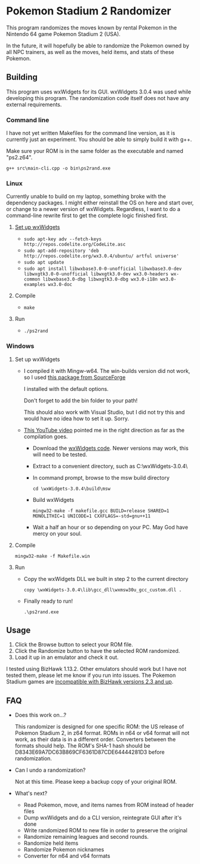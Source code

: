 # Pokemon Stadium 2 Randomizer

This program randomizes the moves known by rental Pokemon in the Nintendo 64 game Pokemon Stadium 2 (USA).

In the future, it will hopefully be able to randomize the Pokemon owned by all NPC trainers, as well as the moves, held items, and stats of these Pokemon.

## Building

This program uses wxWidgets for its GUI. wxWidgets 3.0.4 was used while developing this program. The randomization code itself does not have any external requirements.

### Command line

I have not yet written Makefiles for the command line version, as it is currently just an experiment. You should be able to simply build it with g++. 

Make sure your ROM is in the same folder as the executable and named "ps2.z64".

`g++ src\main-cli.cpp -o bin\ps2rand.exe`

### Linux

Currently unable to build on my laptop, something broke with the dependency packages.
I might either reinstall the OS on here and start over, or change to a newer version of wxWidgets.
Regardless, I want to do a command-line rewrite first to get the complete logic finished first.

1. [Set up wxWidgets](https://wiki.codelite.org/pmwiki.php/Main/WxWidgets30Binaries#toc2)
    * `sudo apt-key adv --fetch-keys http://repos.codelite.org/CodeLite.asc`
    * `sudo apt-add-repository 'deb http://repos.codelite.org/wx3.0.4/ubuntu/ artful universe'`
    * `sudo apt update`
    * `sudo apt install libwxbase3.0-0-unofficial libwxbase3.0-dev libwxgtk3.0-0-unofficial libwxgtk3.0-dev wx3.0-headers wx-common libwxbase3.0-dbg libwxgtk3.0-dbg wx3.0-i18n wx3.0-examples wx3.0-doc`

2. Compile
    * `make`

3. Run
    * `./ps2rand`

### Windows

1. Set up wxWidgets
    * I compiled it with Mingw-w64. The win-builds version did not work, so I used [this package from SourceForge](https://sourceforge.net/projects/mingw-w64/files/Toolchains%20targetting%20Win32/Personal%20Builds/mingw-builds/installer/mingw-w64-install.exe)

        I installed with the default options.

        Don't forget to add the bin folder to your path!

        This should also work with Visual Studio, but I did not try this and would have no idea how to set it up. Sorry.

    * [This YouTube video](https://www.youtube.com/watch?v=vmobZRIlBMU) pointed me in the right direction as far as the compilation goes.
        * Download the [wxWidgets code](https://github.com/wxWidgets/wxWidgets/releases/download/v3.0.4/wxWidgets-3.0.4.zip). Newer versions may work, this will need to be tested.
        * Extract to a convenient directory, such as C:\wxWidgets-3.0.4\
        * In command prompt, browse to the msw build directory

            `cd \wxWidgets-3.0.4\build\msw`
        * Build wxWidgets

            `mingw32-make -f makefile.gcc BUILD=release SHARED=1 MONOLITHIC=1 UNICODE=1 CXXFLAGS=-std=gnu++11`
        * Wait a half an hour or so depending on your PC. May God have mercy on your soul.

2. Compile

    `mingw32-make -f Makefile.win`

3. Run
    * Copy the wxWidgets DLL we built in step 2 to the current directory

        `copy \wxWidgets-3.0.4\lib\gcc_dll\wxmsw30u_gcc_custom.dll .`
    * Finally ready to run!

        `.\ps2rand.exe`

## Usage

1. Click the Browse button to select your ROM file.
1. Click the Randomize button to have the selected ROM randomized.
1. Load it up in an emulator and check it out.

I tested using BizHawk 1.13.2. Other emulators should work but I have not tested them, please let me know if you run into issues. The Pokemon Stadium games are [incompatible with BizHawk versions 2.3 and up](https://github.com/TASVideos/BizHawk/issues/1535).

## FAQ

* Does this work on...?

    This randomizer is designed for one specific ROM: the US release of Pokemon Stadium 2, in z64 format. ROMs in n64 or v64 format will not work, as their data is in a different order. Converters between the formats should help. The ROM's SHA-1 hash should be D8343E69A7DC63B869CF6361D87CDE64444281D3 before randomization.

* Can I undo a randomization?

    Not at this time. Please keep a backup copy of your original ROM.

* What's next?

  * Read Pokemon, move, and items names from ROM instead of header files
  * Dump wxWidgets and do a CLI version, reintegrate GUI after it's done
  * Write randomized ROM to new file in order to preserve the original
  * Randomize remaining leagues and second rounds.
  * Randomize held items
  * Randomize Pokemon nicknames
  * Converter for n64 and v64 formats
